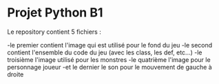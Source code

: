 # Projet Python B1

Le repository contient 5 fichiers :

-le premier contient l'image qui est utilisé pour le fond du jeu
-le second contient l'ensemble du code du jeu (avec les class, les def, etc...)
-le troisième l'image utilisé pour les monstres
-le quatrième l'image pour le personnage joueur
-et le dernier le son pour le mouvement de gauche à droite


